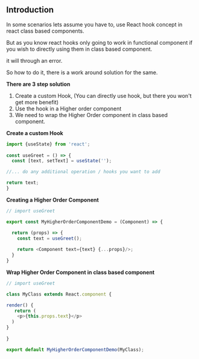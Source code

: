 ## Introduction

In some scenarios lets assume you have to, use React hook concept in react class based components.

But as you know react hooks only going to work in functional component if you wish to directly using them in class based component. 

it will through an error.

So how to do it, there is a work around solution for the same.

**There are 3 step solution**

1. Create a custom Hook, (You can directly use hook, but there you won't get more benefit) 
2. Use the hook in a Higher order component
3. We need to wrap the Higher Order component in class based component.


**Create a custom Hook**

```javascript
import {useState} from 'react';
   
const useGreet = () => {
  const [text, setText] = useState('');

//... do any additional operation / hooks you want to add

return text;   
}
```

**Creating a Higher Order Component**

```javascript
// import useGreet

export const MyHigherOrderComponentDemo = (Component) => {

  return (props) => {
    const text = useGreet();
    
    return <Component text={text} {...props}/>;
  }
}
```

**Wrap Higher Order Component in class based component**

```javascript
// import useGreet

class MyClass extends React.component {

render() {
   return (
    <p>{this.props.text}</p>
  )
}
  
}

export default MyHigherOrderComponentDemo(MyClass);
``` 
